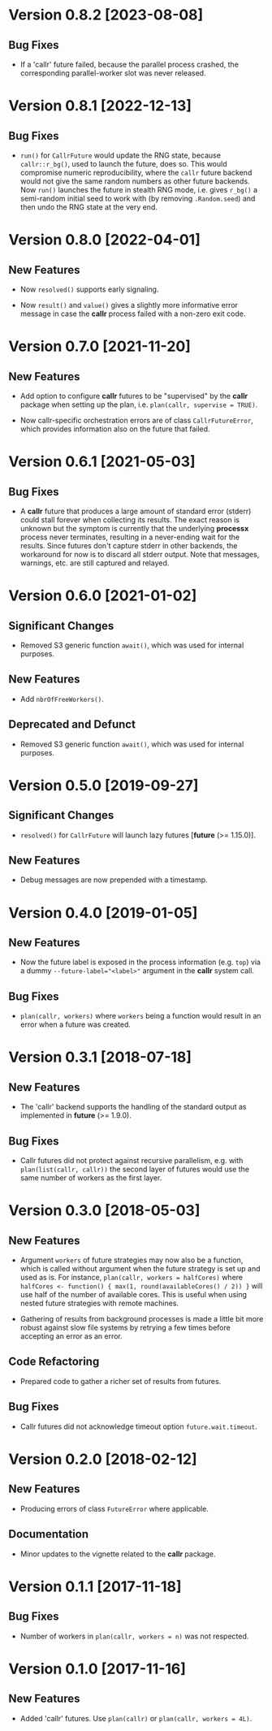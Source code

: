 # Version 0.8.2 [2023-08-08]

## Bug Fixes

 * If a 'callr' future failed, because the parallel process crashed,
   the corresponding parallel-worker slot was never released.
 

# Version 0.8.1 [2022-12-13]

## Bug Fixes

 * `run()` for `CallrFuture` would update the RNG state, because
   `callr::r_bg()`, used to launch the future, does so.  This would
   compromise numeric reproducibility, where the `callr` future
   backend would not give the same random numbers as other future
   backends.  Now `run()` launches the future in stealth RNG mode,
   i.e. gives `r_bg()` a semi-random initial seed to work with (by
   removing `.Random.seed`) and then undo the RNG state at the very
   end.
 

# Version 0.8.0 [2022-04-01]

## New Features

 * Now `resolved()` supports early signaling.

 * Now `result()` and `value()` gives a slightly more informative
   error message in case the **callr** process failed with a non-zero
   exit code.


# Version 0.7.0 [2021-11-20]

## New Features

 * Add option to configure **callr** futures to be "supervised" by the
   **callr** package when setting up the plan, i.e. `plan(callr,
   supervise = TRUE)`.

 * Now callr-specific orchestration errors are of class
   `CallrFutureError`, which provides information also on the future
   that failed.
 

# Version 0.6.1 [2021-05-03]

## Bug Fixes

 * A **callr** future that produces a large amount of standard error
   (stderr) could stall forever when collecting its results.  The
   exact reason is unknown but the symptom is currently that the
   underlying **processx** process never terminates, resulting in a
   never-ending wait for the results.  Since futures don't capture
   stderr in other backends, the workaround for now is to discard all
   stderr output.  Note that messages, warnings, etc. are still
   captured and relayed.
 

# Version 0.6.0 [2021-01-02]

## Significant Changes

 * Removed S3 generic function `await()`, which was used for internal
   purposes.

## New Features

 * Add `nbrOfFreeWorkers()`.

## Deprecated and Defunct

 * Removed S3 generic function `await()`, which was used for internal
   purposes.


# Version 0.5.0 [2019-09-27]

## Significant Changes

 * `resolved()` for `CallrFuture` will launch lazy futures [**future**
   (>= 1.15.0)].
 
## New Features

 * Debug messages are now prepended with a timestamp.


# Version 0.4.0 [2019-01-05]

## New Features

 * Now the future label is exposed in the process information
   (e.g. `top`) via a dummy `--future-label="<label>"` argument in the
   **callr** system call.

## Bug Fixes

 * `plan(callr, workers)` where `workers` being a function would
   result in an error when a future was created.
 

# Version 0.3.1 [2018-07-18]

## New Features

 * The 'callr' backend supports the handling of the standard output as
   implemented in **future** (>= 1.9.0).

## Bug Fixes

 * Callr futures did not protect against recursive parallelism,
   e.g. with `plan(list(callr, callr))` the second layer of futures
   would use the same number of workers as the first layer.


# Version 0.3.0 [2018-05-03]

## New Features

 * Argument `workers` of future strategies may now also be a function,
   which is called without argument when the future strategy is set up
   and used as is.  For instance, `plan(callr, workers = halfCores)`
   where `halfCores <- function() { max(1, round(availableCores() /
   2)) }` will use half of the number of available cores.  This is
   useful when using nested future strategies with remote machines.

 * Gathering of results from background processes is made a little bit
   more robust against slow file systems by retrying a few times
   before accepting an error as an error.
  
## Code Refactoring

 * Prepared code to gather a richer set of results from futures.

## Bug Fixes

 * Callr futures did not acknowledge timeout option
   `future.wait.timeout`.
 

# Version 0.2.0 [2018-02-12]

## New Features

 * Producing errors of class `FutureError` where applicable.

## Documentation

 * Minor updates to the vignette related to the **callr** package.
 

# Version 0.1.1 [2017-11-18]

## Bug Fixes

 * Number of workers in `plan(callr, workers = n)` was not respected.


# Version 0.1.0 [2017-11-16]

## New Features

 * Added 'callr' futures. Use `plan(callr)` or `plan(callr, workers =
   4L)`.
